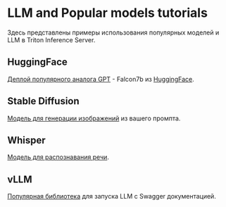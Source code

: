 # LLM and Popular models tutorials
Здесь представлены примеры использования популярных моделей и LLM в Triton Inference Server.

## HuggingFace
[Деплой популярного аналога GPT](HuggingFace/README.md) - Falcon7b из [HuggingFace](https://huggingface.co/tiiuae/falcon-7b).
## Stable Diffusion
[Модель для генерации изображений](Stable-diffusion/README.md) из вашего промпта.
## Whisper  
[Модель для распознавания речи](Whisper/README.md).
## vLLM
[Популярная библиотека](vLLM/README.md) для запуска LLM с Swagger документацией.